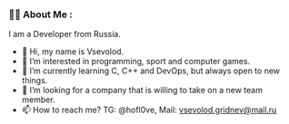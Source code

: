 ### 👨‍💻 About Me :
I am a Developer from Russia.
- 👋 Hi, my name is Vsevolod.
- 👀 I’m interested in programming, sport and computer games.
- 🌱 I’m currently learning C, C++ and DevOps, but always open to new things.
- 💞️ I’m looking for a company that is willing to take on a new team member.
- 📫 How to reach me? TG: @hofl0ve, Mail: vsevolod.gridnev@mail.ru
